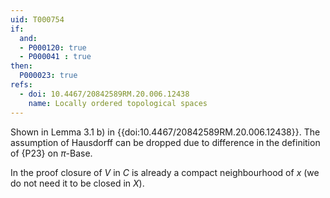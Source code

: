 ```yaml
---
uid: T000754
if:
  and:
  - P000120: true
  - P000041 : true
then:
  P000023: true
refs:
  - doi: 10.4467/20842589RM.20.006.12438
    name: Locally ordered topological spaces
---
```


Shown in Lemma 3.1 b) in {{doi:10.4467/20842589RM.20.006.12438}}.
The assumption of Hausdorff can be dropped due to difference in
the definition of {P23} on $\pi$-Base.

In the proof closure of $V$ in $C$ is already a compact neighbourhood of $x$
(we do not need it to be closed in $X$).
